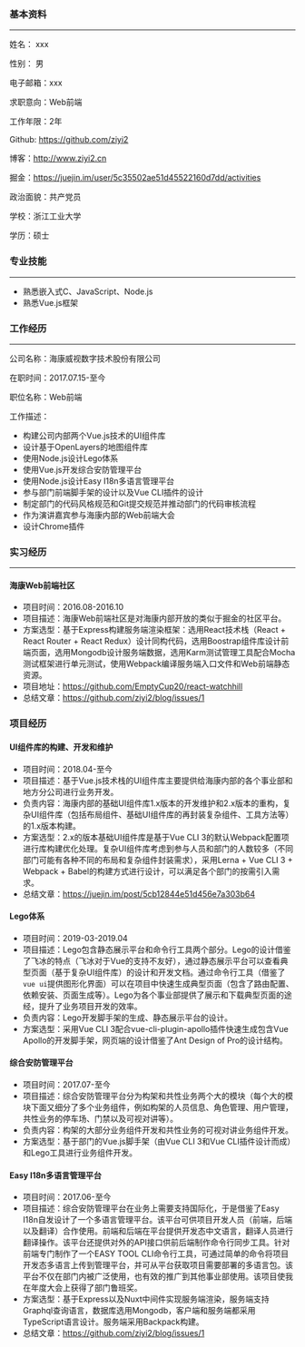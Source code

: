 ### 基本资料
 ---

姓名： xxx

性别： 男

电子邮箱：xxx

求职意向：Web前端

工作年限：2年

Github:  https://github.com/ziyi2

博客：http://www.ziyi2.cn

掘金：https://juejin.im/user/5c35502ae51d45522160d7dd/activities

政治面貌：共产党员

学校：浙江工业大学

学历：硕士


### 专业技能

---

- 熟悉嵌入式C、JavaScript、Node.js
- 熟悉Vue.js框架

### 工作经历
---

公司名称：海康威视数字技术股份有限公司

在职时间：2017.07.15-至今

职位名称：Web前端

工作描述：

- 构建公司内部两个Vue.js技术的UI组件库
- 设计基于OpenLayers的地图组件库
- 使用Node.js设计Lego体系
- 使用Vue.js开发综合安防管理平台
- 使用Node.js设计Easy I18n多语言管理平台
- 参与部门前端脚手架的设计以及Vue CLI插件的设计
- 制定部门的代码风格规范和Git提交规范并推动部门的代码审核流程
- 作为演讲嘉宾参与海康内部的Web前端大会
- 设计Chrome插件


### 实习经历

---

#### 海康Web前端社区

- 项目时间：2016.08-2016.10
- 项目描述：海康Web前端社区是对海康内部开放的类似于掘金的社区平台。
- 方案选型：基于Express构建服务端渲染框架：选用React技术栈（React + React Router + React Redux）设计同构代码，选用Boostrap组件库设计前端页面，选用Mongodb设计服务端数据，选用Karm测试管理工具配合Mocha测试框架进行单元测试，使用Webpack编译服务端入口文件和Web前端静态资源。
- 项目地址：https://github.com/EmptyCup20/react-watchhill
- 总结文章：https://github.com/ziyi2/blog/issues/1



### 项目经历

#### UI组件库的构建、开发和维护

- 项目时间：2018.04-至今
- 项目描述：基于Vue.js技术栈的UI组件库主要提供给海康内部的各个事业部和地方分公司进行业务开发。
- 负责内容：海康内部的基础UI组件库1.x版本的开发维护和2.x版本的重构，复杂UI组件库（包括布局组件、基础UI组件库的再封装复杂组件、工具方法等）的1.x版本构建。
- 方案选型：2.x的版本基础UI组件库是基于Vue CLI 3的默认Webpack配置项进行库构建优化处理。复杂UI组件库考虑到参与人员和部门的人数较多（不同部门可能有各种不同的布局和复杂组件封装需求），采用Lerna + Vue CLI 3 + Webpack + Babel的构建方式进行设计，可以满足各个部门的按需引入需求。
- 总结文章：https://juejin.im/post/5cb12844e51d456e7a303b64


#### Lego体系

- 项目时间：2019-03-2019.04
- 项目描述：Lego包含静态展示平台和命令行工具两个部分。Lego的设计借鉴了飞冰的特点（飞冰对于Vue的支持不友好），通过静态展示平台可以查看典型页面（基于复杂UI组件库）的设计和开发文档。通过命令行工具（借鉴了`vue ui`提供图形化界面）可以在项目中快速生成典型页面（包含了路由配置、依赖安装、页面生成等）。Lego为各个事业部提供了展示和下载典型页面的途经，提升了业务项目开发的效率。
- 负责内容：Lego开发脚手架的生成、静态展示平台的设计。
- 方案选型：采用Vue CLI 3配合vue-cli-plugin-apollo插件快速生成包含Vue Apollo的开发脚手架，网页端的设计借鉴了Ant Design of Pro的设计结构。



#### 综合安防管理平台

- 项目时间：2017.07-至今
- 项目描述：综合安防管理平台分为构架和共性业务两个大的模块（每个大的模块下面又细分了多个业务组件，例如构架的人员信息、角色管理、用户管理，共性业务的停车场、门禁以及可视对讲等）。
- 负责内容：构架的大部分业务组件开发和共性业务的可视对讲业务组件开发。
- 方案选型：基于部门的Vue.js脚手架（由Vue CLI 3和Vue CLI插件设计而成）和Lego工具进行业务组件开发。


#### Easy I18n多语言管理平台

- 项目时间：2017.06-至今
- 项目描述：综合安防管理平台在业务上需要支持国际化，于是借鉴了Easy I18n自发设计了一个多语言管理平台。该平台可供项目开发人员（前端，后端以及翻译）合作使用。前端和后端在平台提供开发态中文语言，翻译人员进行翻译操作。该平台还提供对外的API接口供前后端制作命令行同步工具。针对前端专门制作了一个EASY TOOL CLI命令行工具，可通过简单的命令将项目开发态多语言上传到管理平台，并可从平台获取项目需要部署的多语言包。该平台不仅在部门内被广泛使用，也有效的推广到其他事业部使用。该项目使我在年度大会上获得了部门鲁班奖。
- 方案选型：基于Express以及Nuxt中间件实现服务端渲染，服务端支持Graphql查询语言，数据库选用Mongodb，客户端和服务端都采用TypeScript语言设计。服务端采用Backpack构建。
- 总结文章：https://github.com/ziyi2/blog/issues/1






















  


